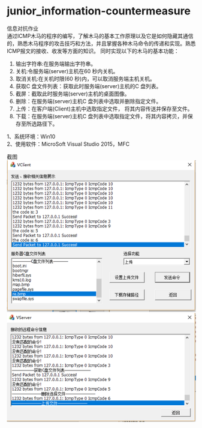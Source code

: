 # junior_information-countermeasure
信息对抗作业  
通过ICMP木马的程序的编写，了解木马的基本工作原理以及它是如何隐藏其通信的，熟悉木马程序的攻击技巧和方法，并且掌握各种木马命令的传递和实现。熟悉ICMP报文的接收、收发等方面的知识。
同时实现以下的木马的基本功能：
1) 输出字符串:在服务端输出字符串。 
2) 关机:令服务端(server)主机在60 秒内关机。 
3) 取消关机:在关机时限(60 秒)内，可以取消服务端主机关机。 
4) 获取C 盘文件列表：获取此时服务端(server)主机的C 盘列表。 
5) 截屏：截取此时服务端(server)主机的桌面图像。 
6) 删除：在服务端(server)主机C 盘列表中选取并删除指定文件。 
7) 上传：在客户端(Client)主机中选取指定文件， 将其内容传送并保存至文件。 
8) 下载：在服务端(server)主机C 盘列表中选取指定文件，将其内容拷贝，并保存至所选路径下。

1、系统环境：Win10  
2、使用软件：MicroSoft Visual Studio 2015，MFC  

截图  
![pic1](https://raw.githubusercontent.com/lidmir/junior_information-countermeasure/master/img/pic1.png)
![pic2](https://raw.githubusercontent.com/lidmir/junior_information-countermeasure/master/img/pic2.png)
